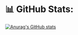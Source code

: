# 📊 GitHub Stats:
[![Anurag's GitHub stats](https://github-readme-stats.vercel.app/api?username=patrick-bf)](https://github.com/anuraghazra/github-readme-stats)
